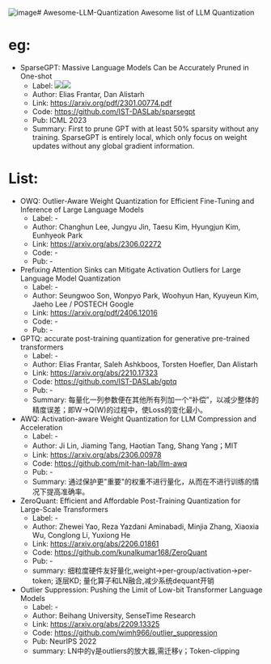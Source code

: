 ![image](https://github.com/user-attachments/assets/8e11ebe6-7683-4a2a-a8ae-73f5ef3fda9c)# Awesome-LLM-Quantization
Awesome list of LLM Quantization

eg:
=========================================================================

- SparseGPT: Massive Language Models Can be Accurately Pruned in One-shot 
    - Label: <img src=https://img.shields.io/badge/unstructured-turquoise.svg ><img src=https://img.shields.io/badge/semi_structured-brightgreen.svg >
    - Author: Elias Frantar, Dan Alistarh
    - Link: https://arxiv.org/pdf/2301.00774.pdf 
    - Code: https://github.com/IST-DASLab/sparsegpt 
    - Pub: ICML 2023
    - Summary: First to prune GPT with at least 50% sparsity without any training. SparseGPT is entirely local, which only focus on weight updates without any global gradient information.

List:
=========================================================================

- OWQ: Outlier-Aware Weight Quantization for Efficient Fine-Tuning and Inference of Large Language Models
    - Label: -
    - Author: Changhun Lee, Jungyu Jin, Taesu Kim, Hyungjun Kim, Eunhyeok Park
    - Link: https://arxiv.org/abs/2306.02272
    - Code: -
    - Pub: -
- Prefixing Attention Sinks can Mitigate Activation Outliers for Large Language Model Quantization
    - Label: -
    - Author: Seungwoo Son, Wonpyo Park, Woohyun Han, Kyuyeun Kim, Jaeho Lee / POSTECH Google
    - Link: https://arxiv.org/pdf/2406.12016
    - Code: -
    - Pub: -
- GPTQ: accurate post-training quantization for generative pre-trained transformers
    - Label: -
    - Author: Elias Frantar, Saleh Ashkboos, Torsten Hoefler, Dan Alistarh
    - Link: https://arxiv.org/abs/2210.17323
    - Code: https://github.com/IST-DASLab/gptq
    - Pub: -
    - Summary: 每量化一列参数便在其他所有列加一个“补偿”，以减少整体的精度误差；即W->Q(W)的过程中，使Loss的变化最小。
- AWQ: Activation-aware Weight Quantization for LLM Compression and Acceleration
    - Label: -
    - Author: Ji Lin, Jiaming Tang, Haotian Tang, Shang Yang；MIT
    - Link: https://arxiv.org/abs/2306.00978
    - Code: https://github.com/mit-han-lab/llm-awq
    - Pub: -
    - Summary: 通过保护更"重要"的权重不进行量化，从而在不进行训练的情况下提高准确率。
- ZeroQuant: Efficient and Affordable Post-Training Quantization for Large-Scale Transformers
    - Label: -
    - Author: Zhewei Yao, Reza Yazdani Aminabadi, Minjia Zhang, Xiaoxia Wu, Conglong Li, Yuxiong He
    - Link: https://arxiv.org/abs/2206.01861
    - Code: https://github.com/kunalkumar168/ZeroQuant
    - Pub: -
    - summary: 细粒度硬件友好量化,weight->per-group/activation->per-token; 逐层KD; 量化算子和LN融合,减少系统dequant开销
- Outlier Suppression: Pushing the Limit of Low-bit Transformer Language Models
    - Label: -
    - Author:  Beihang University, SenseTime Research
    - Link: https://arxiv.org/abs/2209.13325
    - Code: https://github.com/wimh966/outlier_suppression
    - Pub: NeurIPS 2022
    - summary: LN中的γ是outliers的放大器,需迁移γ；Token-clipping

